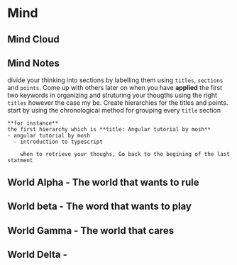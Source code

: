# Mind

## Mind Cloud



## Mind Notes

divide your thinking into sections by labelling them using `titles`, `sections` 
and `points`. Come up with others later on when you have **applied** the first two keywords in
organizing and struturing your thougths using the right `titles` however the
case my be.
    Create hierarchies for the titles and points.
start by using the chronological method for grouping every `title` section

    **for instance**
    the first hierarchy which is **title: Angular tutorial by mosh**
    - angular tutorial by mosh
      - introduction to typescript

        when to retrieve your thoughs, Go back to the begining of the last statment


## World Alpha - The world that wants to rule

## World beta - The word that wants to play

## World Gamma - The world that cares

## World Delta - 